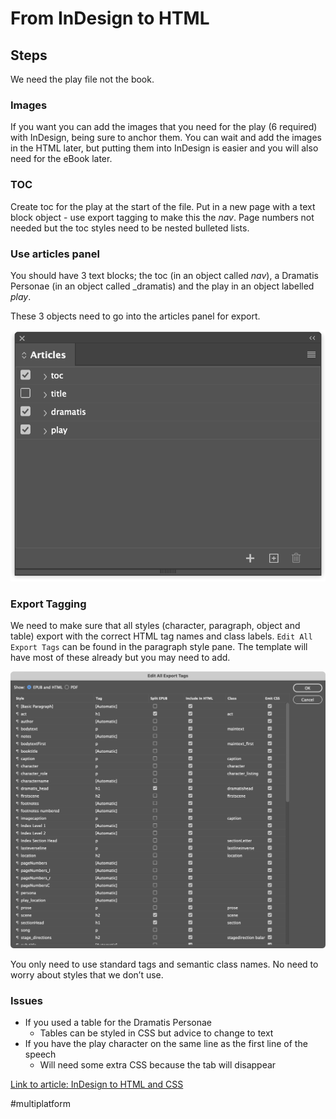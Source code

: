 # From InDesign to HTML
## Steps

We need the play file not the book.

### Images

If you want you can add the images that you need for the play (6 required) with InDesign, being sure to anchor them. You can wait and add the images in the HTML later, but putting them into InDesign is easier and you will also need for the eBook later.

### TOC

Create toc for the play at the start of the file. Put in a new page with a text block object  - use export tagging to make this the _nav_. Page numbers not needed but the toc styles need to be nested bulleted lists.

### Use articles panel

You should have 3 text blocks; the toc (in an object called _nav_), a Dramatis Personae (in an object called _dramatis) and the play in an object labelled _play_. 

These 3 objects need to go into the articles panel for export.

![](Screenshot%202022-02-08%20at%2016.13.30.png)

### Export Tagging

We need to make sure that all styles (character, paragraph, object and table) export with the correct HTML tag names and class labels. `Edit All Export Tags` can be found in the paragraph style pane. The template will have most of these already but you may need to add.

![](Screenshot%202022-02-08%20at%2015.59.26.png)

You only need to use standard tags and semantic class names. No need to worry about styles that we don’t use. 

### Issues

- If you used a table for the Dramatis Personae
	- Tables can be styled in CSS but advice to change to text
- If you have the play character on the same line as the first line of the speech
	- Will need some extra CSS because the tab will disappear
	
	

[Link to article: InDesign to HTML and CSS](https://www.publisha.org/pages/InDesign_to_HTML/)


#multiplatform

